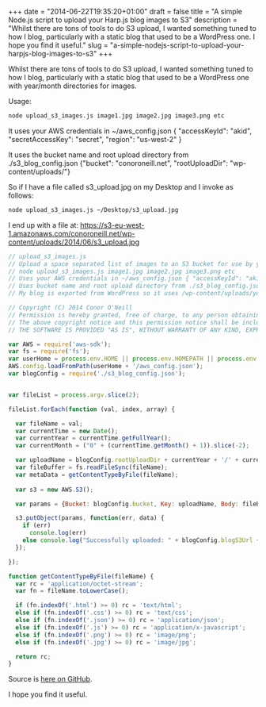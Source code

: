 +++
date = "2014-06-22T19:35:20+01:00"
draft = false
title = "A simple Node.js script to upload your Harp.js blog images to S3"
description = "Whilst there are tons of tools to do S3 upload, I wanted something tuned to how I blog, particularly with a static blog that used to be a WordPress one. I hope you find it useful."
slug = "a-simple-nodejs-script-to-upload-your-harpjs-blog-images-to-s3"
+++

Whilst there are tons of tools to do S3 upload, I wanted something tuned to how I blog, particularly with a static blog that used to be a WordPress one with year/month directories for images. 

Usage: 
```bash
node upload_s3_images.js image1.jpg image2.jpg image3.png etc
```

It uses your AWS credentials in ~/aws_config.json { "accessKeyId": "akid", "secretAccessKey": "secret", "region": "us-west-2" }

It uses the bucket name and root upload directory from ./s3_blog_config.json {"bucket": "conoroneill.net", "rootUploadDir": "wp-content/uploads/"}

So if I have a file called s3_upload.jpg on my Desktop and I invoke as follows:

```bash
node upload_s3_images.js ~/Desktop/s3_upload.jpg
```

I end up with a file at: https://s3-eu-west-1.amazonaws.com/conoroneill.net/wp-content/uploads/2014/06/s3_upload.jpg

```javascript
// upload_s3_images.js
// Upload a space separated list of images to an S3 bucket for use by your Harp.js static blog
// node upload_s3_images.js image1.jpg image2.jpg image3.png etc
// Uses your AWS credentials in ~/aws_config.json { "accessKeyId": "akid", "secretAccessKey": "secret", "region": "us-west-2" }
// Uses bucket name and root upload directory from ./s3_blog_config.json {"bucket": "conoroneill.net", "rootUploadDir": "wp-content/uploads/"}
// My blog is exported from WordPress so it uses /wp-content/uploads/year/month/ as the directory stucture

// Copyright (C) 2014 Conor O'Neill
// Permission is hereby granted, free of charge, to any person obtaining a copy of this software and associated documentation files (the "Software"), to deal in the Software without restriction, including without limitation the rights to use, copy, modify, merge, publish, distribute, sublicense, and/or sell copies of the Software, and to permit persons to whom the Software is furnished to do so, subject to the following conditions:
// The above copyright notice and this permission notice shall be included in all copies or substantial portions of the Software.
// THE SOFTWARE IS PROVIDED "AS IS", WITHOUT WARRANTY OF ANY KIND, EXPRESS OR IMPLIED, INCLUDING BUT NOT LIMITED TO THE WARRANTIES OF MERCHANTABILITY, FITNESS FOR A PARTICULAR PURPOSE AND NONINFRINGEMENT. IN NO EVENT SHALL THE AUTHORS OR COPYRIGHT HOLDERS BE LIABLE FOR ANY CLAIM, DAMAGES OR OTHER LIABILITY, WHETHER IN AN ACTION OF CONTRACT, TORT OR OTHERWISE, ARISING FROM, OUT OF OR IN CONNECTION WITH THE SOFTWARE OR THE USE OR OTHER DEALINGS IN THE SOFTWARE.

var AWS = require('aws-sdk');
var fs = require('fs'); 
var userHome = process.env.HOME || process.env.HOMEPATH || process.env.USERPROFILE;
AWS.config.loadFromPath(userHome + '/aws_config.json');
var blogConfig = require('./s3_blog_config.json');


var fileList = process.argv.slice(2);

fileList.forEach(function (val, index, array) {

  var fileName = val;
  var currentTime = new Date();
  var currentYear = currentTime.getFullYear();
  var currentMonth = ("0" + (currentTime.getMonth() + 1)).slice(-2);

  var uploadName = blogConfig.rootUploadDir + currentYear + '/' + currentMonth + '/' + fileName.split('/').pop();
  var fileBuffer = fs.readFileSync(fileName);
  var metaData = getContentTypeByFile(fileName);
    
  var s3 = new AWS.S3(); 

  var params = {Bucket: blogConfig.bucket, Key: uploadName, Body: fileBuffer, ContentType: metaData};

  s3.putObject(params, function(err, data) {
    if (err)       
      console.log(err)     
    else console.log("Successfully uploaded: " + blogConfig.blogS3Url + blogConfig.bucket + "/" + uploadName);   
  });

});

function getContentTypeByFile(fileName) {
  var rc = 'application/octet-stream';
  var fn = fileName.toLowerCase();

  if (fn.indexOf('.html') >= 0) rc = 'text/html';
  else if (fn.indexOf('.css') >= 0) rc = 'text/css';
  else if (fn.indexOf('.json') >= 0) rc = 'application/json';
  else if (fn.indexOf('.js') >= 0) rc = 'application/x-javascript';
  else if (fn.indexOf('.png') >= 0) rc = 'image/png';
  else if (fn.indexOf('.jpg') >= 0) rc = 'image/jpg';

  return rc;
}

```

Source is [here on GitHub](https://github.com/conoro/conoro.github.io/blob/master/_harp/js/upload_s3_images.js).

I hope you find it useful.
